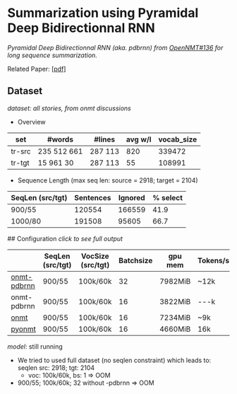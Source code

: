 # Summarization using Pyramidal Deep Bidirectionnal RNN
*Pyramidal Deep Bidirectionnal RNN (aka.  pdbrnn) from [OpenNMT#136](https://github.com/OpenNMT/OpenNMT/pull/136) for long sequence summarization.* 

Related Paper: [[pdf]](http://arxiv.org/pdf/1508.01211.pdf)

## Dataset
*dataset: all stories, from onmt discussions*

* Overview 

 |  set  |   #words  | #lines  | avg w/l | vocab_size |
 |-------|-----------|---------|---------|------------|
 | tr-src|235 512 661|287 113  |  820    |   339472   |
 | tr-tgt|15 961 30  |287 113  |  55     |   108991   |


* Sequence Length (max seq len: source = 2918; target = 2104) 

 | SeqLen (src/tgt) |    Sentences    | Ignored   |  % select  |
 |------------------|-----------------|-----------|------------|
 |   900/55         |        120554   |  166559   |    41.9    |
 |   1000/80        |    191508       |   95605   |    66.7    |
 

## Configuration
*click to see full output*

|                | SeqLen (src/tgt) | VocSize (src/tgt) | Batchsize | gpu mem | Tokens/s | #epoch |ppl(tr/val)| time |
|----------------|------------------|-------------------|-----------|---------|----------|--------|-----------|------|
|[onmt-pdbrnn][0]|     900/55       |    100k/60k       |   32      | 7982MiB | ~12k     |   13   |52.1/63.5  | 23h45|
|onmt-pdbrnn     |     900/55       |    100k/60k       |   16      | 3822MiB | ---k     |  ---   | ---       | ---  |
|[onmt][2]       |     900/55       |    100k/60k       |   16      | 7234MiB | ~9k      |  13    |7.23/18.8  | 29h28|
|[pyonmt][3]     |     900/55       |    100k/60k       |   16      | 4660MiB |  16k     |  13    |14.4/20.2  | 16h18  |

*model*: still running


* We tried to used full dataset (no seqlen constraint) which leads to: seqlen  src: 2918; tgt: 2104
  * voc: 100k/60k, bs: 1 => OOM
 * 900/55; 100k/60k; 32 without -pdbrnn => OOM  

[0]: p_b32_v100-60_s900-55
[2]: b16_v100-60_s900-55
[3]: pu_b16_v100-60_s900-55
